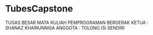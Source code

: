 # TubesCapstone
TUGAS BESAR MATA KULIAH PEMPROGRAMAN BERGERAK
KETUA : SHANAZ KHAIRUNNISA
ANGGOTA : TOLONG ISI SENDIRI 
